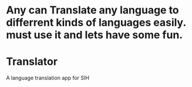
Any can Translate any language to differrent kinds of languages easily.
must use it and lets have some fun.
=======
# Translator
A language translation app for SIH
